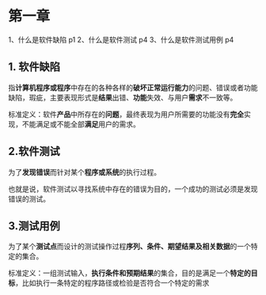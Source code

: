 # 第一章

1、什么是软件缺陷 p1
2、什么是软件测试 p4
3、什么是软件测试用例 p4

## 1. 软件缺陷

指**计算机程序或程序**中存在的各种各样的**破坏正常运行能力**的问题、错误或者功能缺陷，瑕疵，主要表现形式是**结果**出错、**功能**失效、与用户**需求**不一致等。

标准定义：软件**产品**中所存在的**问题**，最终表现为用户所需要的功能没有**完全**实现，不能满足或不能全部**满足**用户的需求。

## 2.软件测试

为了**发现错误**而针对某个**程序或系统**的执行过程。

也就是说，软件测试以寻找系统中存在的错误为目的，一个成功的测试必须是发现错误的测试。

## 3.测试用例

为了某个**测试点**而设计的测试操作过程**序列、条件、期望结果及相关数据**的一个特定的集合。

标准定义：一组测试输入，**执行条件和预期结果**的集合，目的是满足一个**特定的目标**，比如执行一条特定的程序路径或检验是否符合一个特定的需求

